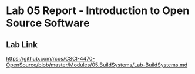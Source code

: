 # Lab 05 Report - Introduction to Open Source Software
## Lab Link
https://github.com/rcos/CSCI-4470-OpenSource/blob/master/Modules/05.BuildSystems/Lab-BuildSystems.md

